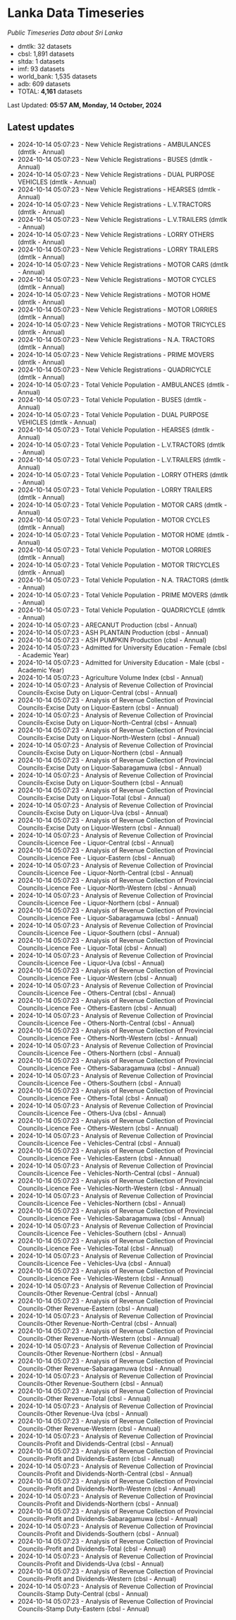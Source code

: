 # Lanka Data Timeseries
*Public Timeseries Data about Sri Lanka*

* dmtlk: 32 datasets
* cbsl: 1,891 datasets
* sltda: 1 datasets
* imf: 93 datasets
* world_bank: 1,535 datasets
* adb: 609 datasets
* TOTAL: **4,161** datasets

Last Updated: **05:57 AM, Monday, 14 October, 2024**

## Latest updates

* 2024-10-14 05:07:23 - New Vehicle Registrations - AMBULANCES (dmtlk - Annual)
* 2024-10-14 05:07:23 - New Vehicle Registrations - BUSES (dmtlk - Annual)
* 2024-10-14 05:07:23 - New Vehicle Registrations - DUAL PURPOSE VEHICLES (dmtlk - Annual)
* 2024-10-14 05:07:23 - New Vehicle Registrations - HEARSES (dmtlk - Annual)
* 2024-10-14 05:07:23 - New Vehicle Registrations - L.V.TRACTORS (dmtlk - Annual)
* 2024-10-14 05:07:23 - New Vehicle Registrations - L.V.TRAILERS (dmtlk - Annual)
* 2024-10-14 05:07:23 - New Vehicle Registrations - LORRY OTHERS (dmtlk - Annual)
* 2024-10-14 05:07:23 - New Vehicle Registrations - LORRY TRAILERS (dmtlk - Annual)
* 2024-10-14 05:07:23 - New Vehicle Registrations - MOTOR CARS (dmtlk - Annual)
* 2024-10-14 05:07:23 - New Vehicle Registrations - MOTOR CYCLES (dmtlk - Annual)
* 2024-10-14 05:07:23 - New Vehicle Registrations - MOTOR HOME (dmtlk - Annual)
* 2024-10-14 05:07:23 - New Vehicle Registrations - MOTOR LORRIES (dmtlk - Annual)
* 2024-10-14 05:07:23 - New Vehicle Registrations - MOTOR TRICYCLES (dmtlk - Annual)
* 2024-10-14 05:07:23 - New Vehicle Registrations - N.A. TRACTORS (dmtlk - Annual)
* 2024-10-14 05:07:23 - New Vehicle Registrations - PRIME MOVERS (dmtlk - Annual)
* 2024-10-14 05:07:23 - New Vehicle Registrations - QUADRICYCLE (dmtlk - Annual)
* 2024-10-14 05:07:23 - Total Vehicle Population - AMBULANCES (dmtlk - Annual)
* 2024-10-14 05:07:23 - Total Vehicle Population - BUSES (dmtlk - Annual)
* 2024-10-14 05:07:23 - Total Vehicle Population - DUAL PURPOSE VEHICLES (dmtlk - Annual)
* 2024-10-14 05:07:23 - Total Vehicle Population - HEARSES (dmtlk - Annual)
* 2024-10-14 05:07:23 - Total Vehicle Population - L.V.TRACTORS (dmtlk - Annual)
* 2024-10-14 05:07:23 - Total Vehicle Population - L.V.TRAILERS (dmtlk - Annual)
* 2024-10-14 05:07:23 - Total Vehicle Population - LORRY OTHERS (dmtlk - Annual)
* 2024-10-14 05:07:23 - Total Vehicle Population - LORRY TRAILERS (dmtlk - Annual)
* 2024-10-14 05:07:23 - Total Vehicle Population - MOTOR CARS (dmtlk - Annual)
* 2024-10-14 05:07:23 - Total Vehicle Population - MOTOR CYCLES (dmtlk - Annual)
* 2024-10-14 05:07:23 - Total Vehicle Population - MOTOR HOME (dmtlk - Annual)
* 2024-10-14 05:07:23 - Total Vehicle Population - MOTOR LORRIES (dmtlk - Annual)
* 2024-10-14 05:07:23 - Total Vehicle Population - MOTOR TRICYCLES (dmtlk - Annual)
* 2024-10-14 05:07:23 - Total Vehicle Population - N.A. TRACTORS (dmtlk - Annual)
* 2024-10-14 05:07:23 - Total Vehicle Population - PRIME MOVERS (dmtlk - Annual)
* 2024-10-14 05:07:23 - Total Vehicle Population - QUADRICYCLE (dmtlk - Annual)
* 2024-10-14 05:07:23 - ARECANUT Production (cbsl - Annual)
* 2024-10-14 05:07:23 - ASH PLANTAIN Production (cbsl - Annual)
* 2024-10-14 05:07:23 - ASH PUMPKIN Production (cbsl - Annual)
* 2024-10-14 05:07:23 - Admitted for University Education - Female (cbsl - Academic Year)
* 2024-10-14 05:07:23 - Admitted for University Education - Male (cbsl - Academic Year)
* 2024-10-14 05:07:23 - Agriculture Volume Index (cbsl - Annual)
* 2024-10-14 05:07:23 - Analysis of Revenue Collection of Provincial Councils-Excise Duty on Liquor-Central (cbsl - Annual)
* 2024-10-14 05:07:23 - Analysis of Revenue Collection of Provincial Councils-Excise Duty on Liquor-Eastern (cbsl - Annual)
* 2024-10-14 05:07:23 - Analysis of Revenue Collection of Provincial Councils-Excise Duty on Liquor-North-Central (cbsl - Annual)
* 2024-10-14 05:07:23 - Analysis of Revenue Collection of Provincial Councils-Excise Duty on Liquor-North-Western (cbsl - Annual)
* 2024-10-14 05:07:23 - Analysis of Revenue Collection of Provincial Councils-Excise Duty on Liquor-Northern (cbsl - Annual)
* 2024-10-14 05:07:23 - Analysis of Revenue Collection of Provincial Councils-Excise Duty on Liquor-Sabaragamuwa (cbsl - Annual)
* 2024-10-14 05:07:23 - Analysis of Revenue Collection of Provincial Councils-Excise Duty on Liquor-Southern (cbsl - Annual)
* 2024-10-14 05:07:23 - Analysis of Revenue Collection of Provincial Councils-Excise Duty on Liquor-Total (cbsl - Annual)
* 2024-10-14 05:07:23 - Analysis of Revenue Collection of Provincial Councils-Excise Duty on Liquor-Uva (cbsl - Annual)
* 2024-10-14 05:07:23 - Analysis of Revenue Collection of Provincial Councils-Excise Duty on Liquor-Western (cbsl - Annual)
* 2024-10-14 05:07:23 - Analysis of Revenue Collection of Provincial Councils-Licence Fee - Liquor-Central (cbsl - Annual)
* 2024-10-14 05:07:23 - Analysis of Revenue Collection of Provincial Councils-Licence Fee - Liquor-Eastern (cbsl - Annual)
* 2024-10-14 05:07:23 - Analysis of Revenue Collection of Provincial Councils-Licence Fee - Liquor-North-Central (cbsl - Annual)
* 2024-10-14 05:07:23 - Analysis of Revenue Collection of Provincial Councils-Licence Fee - Liquor-North-Western (cbsl - Annual)
* 2024-10-14 05:07:23 - Analysis of Revenue Collection of Provincial Councils-Licence Fee - Liquor-Northern (cbsl - Annual)
* 2024-10-14 05:07:23 - Analysis of Revenue Collection of Provincial Councils-Licence Fee - Liquor-Sabaragamuwa (cbsl - Annual)
* 2024-10-14 05:07:23 - Analysis of Revenue Collection of Provincial Councils-Licence Fee - Liquor-Southern (cbsl - Annual)
* 2024-10-14 05:07:23 - Analysis of Revenue Collection of Provincial Councils-Licence Fee - Liquor-Total (cbsl - Annual)
* 2024-10-14 05:07:23 - Analysis of Revenue Collection of Provincial Councils-Licence Fee - Liquor-Uva (cbsl - Annual)
* 2024-10-14 05:07:23 - Analysis of Revenue Collection of Provincial Councils-Licence Fee - Liquor-Western (cbsl - Annual)
* 2024-10-14 05:07:23 - Analysis of Revenue Collection of Provincial Councils-Licence Fee - Others-Central (cbsl - Annual)
* 2024-10-14 05:07:23 - Analysis of Revenue Collection of Provincial Councils-Licence Fee - Others-Eastern (cbsl - Annual)
* 2024-10-14 05:07:23 - Analysis of Revenue Collection of Provincial Councils-Licence Fee - Others-North-Central (cbsl - Annual)
* 2024-10-14 05:07:23 - Analysis of Revenue Collection of Provincial Councils-Licence Fee - Others-North-Western (cbsl - Annual)
* 2024-10-14 05:07:23 - Analysis of Revenue Collection of Provincial Councils-Licence Fee - Others-Northern (cbsl - Annual)
* 2024-10-14 05:07:23 - Analysis of Revenue Collection of Provincial Councils-Licence Fee - Others-Sabaragamuwa (cbsl - Annual)
* 2024-10-14 05:07:23 - Analysis of Revenue Collection of Provincial Councils-Licence Fee - Others-Southern (cbsl - Annual)
* 2024-10-14 05:07:23 - Analysis of Revenue Collection of Provincial Councils-Licence Fee - Others-Total (cbsl - Annual)
* 2024-10-14 05:07:23 - Analysis of Revenue Collection of Provincial Councils-Licence Fee - Others-Uva (cbsl - Annual)
* 2024-10-14 05:07:23 - Analysis of Revenue Collection of Provincial Councils-Licence Fee - Others-Western (cbsl - Annual)
* 2024-10-14 05:07:23 - Analysis of Revenue Collection of Provincial Councils-Licence Fee - Vehicles-Central (cbsl - Annual)
* 2024-10-14 05:07:23 - Analysis of Revenue Collection of Provincial Councils-Licence Fee - Vehicles-Eastern (cbsl - Annual)
* 2024-10-14 05:07:23 - Analysis of Revenue Collection of Provincial Councils-Licence Fee - Vehicles-North-Central (cbsl - Annual)
* 2024-10-14 05:07:23 - Analysis of Revenue Collection of Provincial Councils-Licence Fee - Vehicles-North-Western (cbsl - Annual)
* 2024-10-14 05:07:23 - Analysis of Revenue Collection of Provincial Councils-Licence Fee - Vehicles-Northern (cbsl - Annual)
* 2024-10-14 05:07:23 - Analysis of Revenue Collection of Provincial Councils-Licence Fee - Vehicles-Sabaragamuwa (cbsl - Annual)
* 2024-10-14 05:07:23 - Analysis of Revenue Collection of Provincial Councils-Licence Fee - Vehicles-Southern (cbsl - Annual)
* 2024-10-14 05:07:23 - Analysis of Revenue Collection of Provincial Councils-Licence Fee - Vehicles-Total (cbsl - Annual)
* 2024-10-14 05:07:23 - Analysis of Revenue Collection of Provincial Councils-Licence Fee - Vehicles-Uva (cbsl - Annual)
* 2024-10-14 05:07:23 - Analysis of Revenue Collection of Provincial Councils-Licence Fee - Vehicles-Western (cbsl - Annual)
* 2024-10-14 05:07:23 - Analysis of Revenue Collection of Provincial Councils-Other Revenue-Central (cbsl - Annual)
* 2024-10-14 05:07:23 - Analysis of Revenue Collection of Provincial Councils-Other Revenue-Eastern (cbsl - Annual)
* 2024-10-14 05:07:23 - Analysis of Revenue Collection of Provincial Councils-Other Revenue-North-Central (cbsl - Annual)
* 2024-10-14 05:07:23 - Analysis of Revenue Collection of Provincial Councils-Other Revenue-North-Western (cbsl - Annual)
* 2024-10-14 05:07:23 - Analysis of Revenue Collection of Provincial Councils-Other Revenue-Northern (cbsl - Annual)
* 2024-10-14 05:07:23 - Analysis of Revenue Collection of Provincial Councils-Other Revenue-Sabaragamuwa (cbsl - Annual)
* 2024-10-14 05:07:23 - Analysis of Revenue Collection of Provincial Councils-Other Revenue-Southern (cbsl - Annual)
* 2024-10-14 05:07:23 - Analysis of Revenue Collection of Provincial Councils-Other Revenue-Total (cbsl - Annual)
* 2024-10-14 05:07:23 - Analysis of Revenue Collection of Provincial Councils-Other Revenue-Uva (cbsl - Annual)
* 2024-10-14 05:07:23 - Analysis of Revenue Collection of Provincial Councils-Other Revenue-Western (cbsl - Annual)
* 2024-10-14 05:07:23 - Analysis of Revenue Collection of Provincial Councils-Profit and Dividends-Central (cbsl - Annual)
* 2024-10-14 05:07:23 - Analysis of Revenue Collection of Provincial Councils-Profit and Dividends-Eastern (cbsl - Annual)
* 2024-10-14 05:07:23 - Analysis of Revenue Collection of Provincial Councils-Profit and Dividends-North-Central (cbsl - Annual)
* 2024-10-14 05:07:23 - Analysis of Revenue Collection of Provincial Councils-Profit and Dividends-North-Western (cbsl - Annual)
* 2024-10-14 05:07:23 - Analysis of Revenue Collection of Provincial Councils-Profit and Dividends-Northern (cbsl - Annual)
* 2024-10-14 05:07:23 - Analysis of Revenue Collection of Provincial Councils-Profit and Dividends-Sabaragamuwa (cbsl - Annual)
* 2024-10-14 05:07:23 - Analysis of Revenue Collection of Provincial Councils-Profit and Dividends-Southern (cbsl - Annual)
* 2024-10-14 05:07:23 - Analysis of Revenue Collection of Provincial Councils-Profit and Dividends-Total (cbsl - Annual)
* 2024-10-14 05:07:23 - Analysis of Revenue Collection of Provincial Councils-Profit and Dividends-Uva (cbsl - Annual)
* 2024-10-14 05:07:23 - Analysis of Revenue Collection of Provincial Councils-Profit and Dividends-Western (cbsl - Annual)
* 2024-10-14 05:07:23 - Analysis of Revenue Collection of Provincial Councils-Stamp Duty-Central (cbsl - Annual)
* 2024-10-14 05:07:23 - Analysis of Revenue Collection of Provincial Councils-Stamp Duty-Eastern (cbsl - Annual)